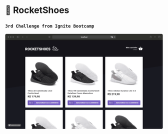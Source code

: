 # 🥾 RocketShoes 
### `3rd Challenge from Ignite Bootcamp`
[<img src="/screenshots/screenshot.gif" />](screenshot.gif)
